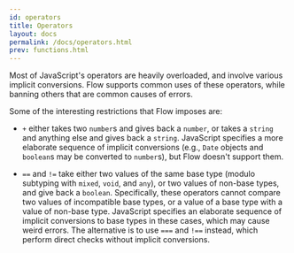 ```yaml
---
id: operators
title: Operators
layout: docs
permalink: /docs/operators.html
prev: functions.html
---
```


Most of JavaScript's operators are heavily overloaded, and involve various 
implicit conversions. Flow supports common uses of these operators, while 
banning others that are common causes of errors.

Some of the interesting restrictions that Flow imposes are:

- `+` either takes two `number`s and gives back a `number`, or takes a `string`
  and anything else and gives back a `string`. JavaScript specifies a more
  elaborate sequence of implicit conversions (e.g., `Date` objects and 
  `boolean`s may be converted to `number`s), but Flow doesn't support them.

- `==` and `!=` take either two values of the same base type (modulo subtyping 
with `mixed`, `void`, and `any`), or two values of non-base types, and give 
back a `boolean`. Specifically, these operators cannot compare two values of 
incompatible base types, or a value of a base type with a value of non-base 
type. JavaScript specifies an elaborate sequence of implicit conversions to 
base types in these cases, which may cause weird errors. The alternative is to 
use `===` and `!==` instead, which perform direct checks without implicit 
conversions.
